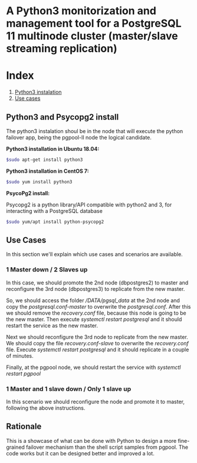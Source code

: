 
# A Python3 monitorization and management tool for a PostgreSQL 11 multinode cluster (master/slave streaming replication)

# Index

1. [Python3 instalation](#py3install)
2. [Use cases](#usecases)

## Python3 and Psycopg2 install

The python3 instalation shoul be in the node that will execute the python failover app, being the pgpool-II node the logical candidate.

**Python3 installation in Ubuntu 18.04:**

```bash
$sudo apt-get install python3
```

**Python3 installation in CentOS 7:**

```bash
$sudo yum install python3
```

**PsycoPg2 install:**

Psycopg2 is a python library/API compatible with python2 and 3, for interacting with a PostgreSQL database

```bash
$sudo yum/apt install python-psycopg2
```

## Use Cases

In this section we'll explain which use cases and scenarios are available.

### 1 Master down / 2 Slaves up

In this case, we should promote the 2nd node (dbpostgres2) to master and reconfigure the 3rd node (dbpostgres3) to replicate from the new master.

So, we should access the folder */DATA/pgsql_data* at the 2nd node and copy the *postgresql.conf-master* to overwrite the *postgresql.conf*. After this we should remove the *recovery.conf* file, because this node is going to be the new master. Then execute *systemctl restart postgresql* and it should restart the service as the new master.

Next we should reconfigure the 3rd node to replicate from the new master. We should copy the file *recovery.conf-slave* to overwrite the *recovery.conf* file. Execute *systemctl restart postgresql* and it should replicate in a couple of minutes.

Finally, at the pgpool node, we should restart the service with *systemctl restart pgpool*

### 1 Master and 1 slave down / Only 1 slave up

In this scenario we should reconfigure the node and promote it to master, following the above instructions.

## Rationale

This is a showcase of what can be done with Python to design a more fine-grained failover mechanism than the shell script samples from pgpool. The code works but it can be designed better and improved a lot.
